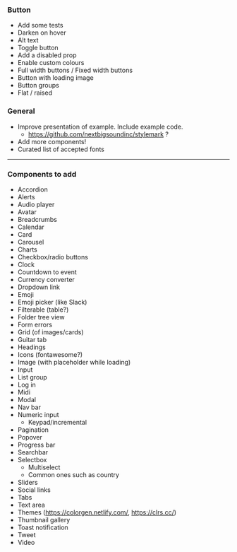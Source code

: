 ### Button
- Add some tests
- Darken on hover
- Alt text
- Toggle button
- Add a disabled prop
- Enable custom colours
- Full width buttons / Fixed width buttons
- Button with loading image
- Button groups
- Flat / raised

### General
- Improve presentation of example. Include example code.
  - https://github.com/nextbigsoundinc/stylemark ?
- Add more components!
- Curated list of accepted fonts

--------------------------------------
### Components to add
- Accordion
- Alerts
- Audio player
- Avatar
- Breadcrumbs
- Calendar
- Card
- Carousel
- Charts
- Checkbox/radio buttons
- Clock
- Countdown to event
- Currency converter
- Dropdown link
- Emoji
- Emoji picker (like Slack)
- Filterable (table?)
- Folder tree view
- Form errors
- Grid (of images/cards)
- Guitar tab
- Headings
- Icons (fontawesome?)
- Image (with placeholder while loading)
- Input
- List group
- Log in
- Midi
- Modal
- Nav bar
- Numeric input
  - Keypad/incremental
- Pagination
- Popover
- Progress bar
- Searchbar
- Selectbox
  - Multiselect
  - Common ones such as country
- Sliders
- Social links
- Tabs
- Text area
- Themes (https://colorgen.netlify.com/, https://clrs.cc/)
- Thumbnail gallery
- Toast notification
- Tweet
- Video
